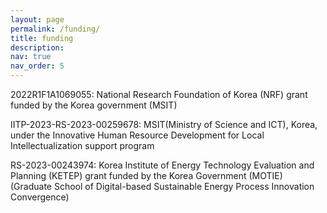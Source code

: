```yaml
---
layout: page
permalink: /funding/
title: funding
description: 
nav: true
nav_order: 5
---
```



2022R1F1A1069055: National Research Foundation of Korea (NRF) grant funded by the Korea government (MSIT) 

IITP-2023-RS-2023-00259678:  MSIT(Ministry of Science and ICT), Korea, under the Innovative Human Resource Development for Local Intellectualization support program

RS-2023-00243974: Korea Institute of Energy Technology Evaluation and Planning (KETEP) grant funded by the Korea Government (MOTIE) (Graduate School of Digital-based Sustainable Energy Process Innovation Convergence)
